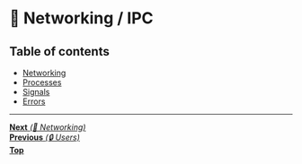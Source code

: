 # 📡 Networking / IPC

## Table of contents

- [Networking](networking.md)
- [Processes](processes.md)
- [Signals](signals.md)
- [Errors](errors.md)

<hr>

[**Next** _(📡 Networking)_](networking.md)<br>
[**Previous** _(🔒 Users)_](../5_security/users.md)<br>
[**Top**](../../README.md#table-of-contents)<br>
